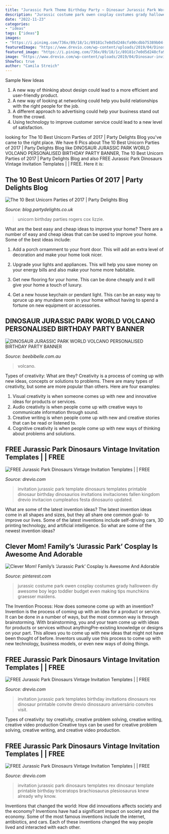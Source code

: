 ```yaml
---
title: "Jurassic Park Theme Birthday Party ~ Dinosaur Jurassic Park World Volcano Personalised Birthday Party Banner"
description: "Jurassic costume park owen cosplay costumes grady halloween diy awesome boy lego toddler budget even making tips munchkins graesser maidens"
date: "2022-11-23"
categories:
- "ideas"
tags: ["ideas"]
images:
- "https://i.pinimg.com/736x/89/18/1c/89181c7e0d5d248cfa90cdbb75389b04--family-cosplay-jurassic-park.jpg"
featuredImage: "https://www.drevio.com/wp-content/uploads/2019/04/Dinosaur-invitation-template-5.jpg"
featured_image: "https://i.pinimg.com/736x/89/18/1c/89181c7e0d5d248cfa90cdbb75389b04--family-cosplay-jurassic-park.jpg"
image: "https://www.drevio.com/wp-content/uploads/2019/04/Dinosaur-invitation-template-2.jpg"
ShowToc: true
author: "Camila Streich"
---
```



Sample New Ideas
1. A new way of thinking about design could lead to a more efficient and user-friendly product.
2. A new way of looking at networking could help you build relationships with the right people for the job.
3. A different approach to advertising could help your business stand out from the crowd.
4. Using technology to improve customer service could lead to a new level of satisfaction.

	

		
looking for The 10 Best Unicorn Parties of 2017 | Party Delights Blog you've came to the right place. We have 6 Pics about The 10 Best Unicorn Parties of 2017 | Party Delights Blog like DINOSAUR JURASSIC PARK WORLD VOLCANO PERSONALISED BIRTHDAY PARTY BANNER, The 10 Best Unicorn Parties of 2017 | Party Delights Blog and also FREE Jurassic Park Dinosaurs Vintage Invitation Templates | | FREE. Here it is:
		
    
## The 10 Best Unicorn Parties Of 2017 | Party Delights Blog

<img loading=lazy src="http://blog.partydelights.co.uk/wp-content/uploads/2017/12/Unicorn-Party-6-Copy.jpg" onerror="this.onerror=null;this.src='https://tse2.mm.bing.net/th?id=OIP.Ok4Ilj8x4qbt8qjUzqlYzwHaJ4&amp;pid=15.1';" alt="The 10 Best Unicorn Parties of 2017 | Party Delights Blog">

_Source: blog.partydelights.co.uk_

>unicorn birthday parties rogers cox lizzie. 

	

What are the best easy and cheap ideas to improve your home?
There are a number of easy and cheap ideas that can be used to improve your home. Some of the best ideas include:
1. Add a porch ornamment to your front door. This will add an extra level of decoration and make your home look nicer.

2. Upgrade your lights and appliances. This will help you save money on your energy bills and also make your home more habitable.

3. Get new flooring for your home. This can be done cheaply and it will give your home a touch of luxury.

4. Get a new house keychain or pendant light. This can be an easy way to spruce up any mundane room in your home without having to spend a fortune on new equipment or accessories.

    
## DINOSAUR JURASSIC PARK WORLD VOLCANO PERSONALISED BIRTHDAY PARTY BANNER

<img loading=lazy src="https://www.beebibelle.com.au/assets/full/20131_5ftx7ft.jpg?20210614222547" onerror="this.onerror=null;this.src='https://tse3.mm.bing.net/th?id=OIP.qsB_Hu6iDHAjn6-e8b2_CAHaEk&amp;pid=15.1';" alt="DINOSAUR JURASSIC PARK WORLD VOLCANO PERSONALISED BIRTHDAY PARTY BANNER">

_Source: beebibelle.com.au_

>volcano. 

	

Types of creativity: What are they?
Creativity is a process of coming up with new ideas, concepts or solutions to problems. There are many types of creativity, but some are more popular than others. Here are four examples: 
1. Visual creativity is when someone comes up with new and innovative ideas for products or services.
2. Audio creativity is when people come up with creative ways to communicate information through sound.
3. Creative writing is when people come up with new and creative stories that can be read or listened to.
4. Cognitive creativity is when people come up with new ways of thinking about problems and solutions.

    
## FREE Jurassic Park Dinosaurs Vintage Invitation Templates | | FREE

<img loading=lazy src="https://www.drevio.com/wp-content/uploads/2019/04/Dinosaur-invitation-template-5.jpg" onerror="this.onerror=null;this.src='https://tse1.mm.bing.net/th?id=OIP.nZb1dNVttffmESVpGHso2QHaKX&amp;pid=15.1';" alt="FREE Jurassic Park Dinosaurs Vintage Invitation Templates | | FREE">

_Source: drevio.com_

>invitation jurassic park template dinosaurs templates printable dinosaur birthday dinosaurios invitations invitaciones fallen kingdom drevio invitacion cumpleaños festa dinosaurio updated. 

	

What are some of the latest invention ideas?
The latest invention ideas come in all shapes and sizes, but they all share one common goal- to improve our lives. Some of the latest inventions include self-driving cars, 3D printing technology, and artificial intelligence. So what are some of the newest invention ideas?

    
## Clever Mom! Family’s ‘Jurassic Park’ Cosplay Is Awesome And Adorable

<img loading=lazy src="https://i.pinimg.com/736x/89/18/1c/89181c7e0d5d248cfa90cdbb75389b04--family-cosplay-jurassic-park.jpg" onerror="this.onerror=null;this.src='https://tse4.mm.bing.net/th?id=OIP._480kita8vFdY642LRnNQgHaKY&amp;pid=15.1';" alt="Clever Mom! Family’s ‘Jurassic Park’ Cosplay Is Awesome And Adorable">

_Source: pinterest.com_

>jurassic costume park owen cosplay costumes grady halloween diy awesome boy lego toddler budget even making tips munchkins graesser maidens. 

	

The Invention Process: How does someone come up with an invention?
Invention is the process of coming up with an idea for a product or service. It can be done in a number of ways, but the most common way is through brainstorming. With brainstorming, you and your team come up with ideas for products or services without anythingPre-existing knowledge or designs on your part. This allows you to come up with new ideas that might not have been thought of before. Inventors usually use this process to come up with new technology, business models, or even new ways of doing things.

    
## FREE Jurassic Park Dinosaurs Vintage Invitation Templates | | FREE

<img loading=lazy src="https://www.drevio.com/wp-content/uploads/2019/04/FREE-Dinosaurs-T-Rex-Invitation-Templates.jpg" onerror="this.onerror=null;this.src='https://tse1.mm.bing.net/th?id=OIP.7JcmIxfkYPx2GWrCL9VJMAHaKX&amp;pid=15.1';" alt="FREE Jurassic Park Dinosaurs Vintage Invitation Templates | | FREE">

_Source: drevio.com_

>invitation jurassic park templates birthday invitations dinosaurs rex dinosaur printable convite drevio dinossauro aniversário convites visit. 

	

Types of creativity: toy creativity, creative problem solving, creative writing, creative video production
Creative toys can be used for creative problem solving, creative writing, and creative video production.

    
## FREE Jurassic Park Dinosaurs Vintage Invitation Templates | | FREE

<img loading=lazy src="https://www.drevio.com/wp-content/uploads/2019/04/Dinosaur-invitation-template-2.jpg" onerror="this.onerror=null;this.src='https://tse1.mm.bing.net/th?id=OIP.z7svmir0pc0QxAXkJKEV8gHaKX&amp;pid=15.1';" alt="FREE Jurassic Park Dinosaurs Vintage Invitation Templates | | FREE">

_Source: drevio.com_

>invitation jurassic park dinosaurs templates rex dinosaur template printable birthday triceratops brachiosaurus plesiosaurus knew already why know. 

	

Inventions that changed the world: How did innovations affects society and the economy?
Inventions have had a significant impact on society and the economy. Some of the most famous inventions include the internet, antibiotics, and cars. Each of these inventions changed the way people lived and interacted with each other.

